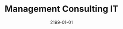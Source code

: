 ---
title: 'Management Consulting IT'
date: 2199-01-01
permalink: /posts/management-consulting-IT
tags:
  - Consulting
  - IT
  - Management
---